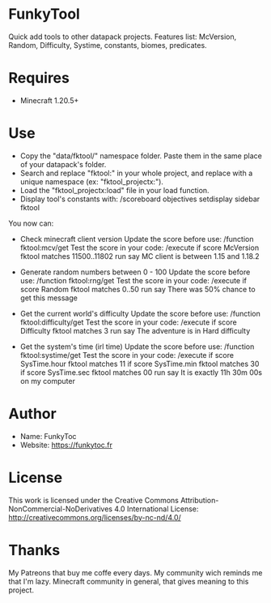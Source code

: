 # FunkyTool
Quick add tools to other datapack projects.
Features list: McVersion, Random, Difficulty, Systime, constants, biomes, predicates.

# Requires 
- Minecraft 1.20.5+

# Use
- Copy the "data/fktool/" namespace folder. Paste them in the same place of your datapack's folder.
- Search and replace "fktool:" in your whole project, and replace with a unique namespace (ex: "fktool_projectx:").
- Load the "fktool_projectx:load" file in your load function.
- Display tool's constants with: /scoreboard objectives setdisplay sidebar fktool

You now can:
  - Check minecraft client version
  Update the score before use: /function fktool:mcv/get
  Test the score in your code: /execute if score McVersion fktool matches 11500..11802 run say MC client is between 1.15 and 1.18.2

  - Generate random numbers between 0 - 100
  Update the score before use: /function fktool:rng/get
  Test the score in your code: /execute if score Random fktool matches 0..50 run say There was 50% chance to get this message

  - Get the current world's difficulty
  Update the score before use: /function fktool:difficulty/get
  Test the score in your code: /execute if score Difficulty fktool matches 3 run say The adventure is in Hard difficulty

  - Get the system's time (irl time)
  Update the score before use: /function fktool:systime/get
  Test the score in your code: /execute if score SysTime.hour fktool matches 11 if score SysTime.min fktool matches 30 if score SysTime.sec fktool matches 00 run say It is exactly 11h 30m 00s on my computer

# Author
- Name: FunkyToc 
- Website: https://funkytoc.fr

# License
This work is licensed under the Creative Commons Attribution-NonCommercial-NoDerivatives 4.0 International License: http://creativecommons.org/licenses/by-nc-nd/4.0/

# Thanks 
My Patreons that buy me coffe every days.
My community wich reminds me that I'm lazy.
Minecraft community in general, that gives meaning to this project.
